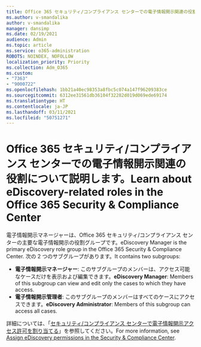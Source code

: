 ```yaml
---
title: Office 365 セキュリティ/コンプライアンス センターでの電子情報開示関連の役割について説明します。
ms.author: v-smandalika
author: v-smandalika
manager: dansimp
ms.date: 02/19/2021
audience: Admin
ms.topic: article
ms.service: o365-administration
ROBOTS: NOINDEX, NOFOLLOW
localization_priority: Priority
ms.collection: Adm_O365
ms.custom:
- "7363"
- "9000722"
ms.openlocfilehash: 1bb21a40ec98353a8fbc5c074a147f96209383ce
ms.sourcegitcommit: 6312ee31561db36104f32282d019d069ede69174
ms.translationtype: HT
ms.contentlocale: ja-JP
ms.lasthandoff: 03/11/2021
ms.locfileid: "50751271"
---
```

# <a name="learn-about-ediscovery-related-roles-in-the-office-365-security--compliance-center"></a><span data-ttu-id="762fc-102">Office 365 セキュリティ/コンプライアンス センターでの電子情報開示関連の役割について説明します。</span><span class="sxs-lookup"><span data-stu-id="762fc-102">Learn about eDiscovery-related roles in the Office 365 Security & Compliance Center</span></span>

<span data-ttu-id="762fc-103">電子情報開示マネージャーは、Office 365 セキュリティ/コンプライアンス センターの主要な電子情報開示の役割グループです。</span><span class="sxs-lookup"><span data-stu-id="762fc-103">eDiscovery Manager is the primary eDiscovery role group in the Office 365 Security & Compliance Center.</span></span> <span data-ttu-id="762fc-104">次の 2 つのサブグループがあります。</span><span class="sxs-lookup"><span data-stu-id="762fc-104">It contains two subgroups:</span></span>

- <span data-ttu-id="762fc-105">**電子情報開示マネージャー**: このサブグループのメンバーは、アクセス可能なケースだけを表示および編集できます。</span><span class="sxs-lookup"><span data-stu-id="762fc-105">**eDiscovery Manager**: Members of this subgroup can view and edit only the cases to which they have access.</span></span>
- <span data-ttu-id="762fc-106">**電子情報開示管理者**: このサブグループのメンバーはすべてのケースにアクセスできます。</span><span class="sxs-lookup"><span data-stu-id="762fc-106">**eDiscovery Administrator**: Members of this subgroup can access all cases.</span></span>

<span data-ttu-id="762fc-107">詳細については、「[セキュリティ/コンプライアンス センターで電子情報開示アクセス許可を割り当てる](https://docs.microsoft.com/microsoft-365/compliance/assign-ediscovery-permissions)」を参照してください。</span><span class="sxs-lookup"><span data-stu-id="762fc-107">For more information, see [Assign eDiscovery permissions in the Security & Compliance Center](https://docs.microsoft.com/microsoft-365/compliance/assign-ediscovery-permissions).</span></span>
